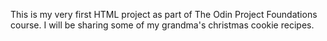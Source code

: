 This is my very first HTML project as part of The Odin Project Foundations course. I will be sharing some of my grandma's christmas cookie recipes.